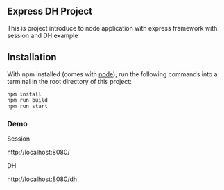 ## Express DH Project

This is project introduce to node application with express framework with session and DH example

## Installation

With npm installed (comes with [node](https://nodejs.org/en/)), run the following commands into a terminal in the root directory of this project:

```shell
npm install
npm run build
npm run start
```

### Demo
Session

http://localhost:8080/

DH

http://localhost:8080/dh

